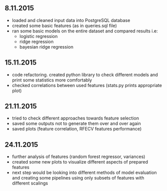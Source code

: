 ## 8.11.2015
- loaded and cleaned input data into PostgreSQL database
- created some basic features (as in queries.sql file)
- ran some basic models on the entire dataset and compared results i.e:
    - logistic regression
    - ridge regression
    - bayesian ridge regression

## 15.11.2015
- code refactoring. created python library to check different models and print some
  statistics more comfortably
- checked correlations between used features (stats.py prints appropriate plot)

## 21.11.2015
- tried to check different approaches towards feature selection
- saved some outputs not to generate them over and over again
- saved plots (feature correlation, RFECV features performance)

## 24.11.2015
- further analysis of features (random forest regressor, variances)
- created some new plots to visualize different aspects of prepared features
- next step would be looking into different methods of model evaluation
  and creating some pipelines using only subsets of features with different scalings
